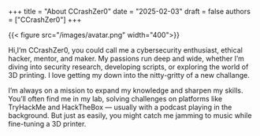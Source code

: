 +++
title = "About CCrashZer0"
date = "2025-02-03"
draft = false
authors = ["CCrashZer0"]
+++


{{< figure src="/images/avatar.png" width="400">}} <!--This works... DO NOT CHANGE!-->

Hi,I’m CCrashZer0, you could call me a cybersecurity enthusiast, ethical hacker, mentor, and maker. My passions run deep and wide, whether I’m diving into security research, developing scripts, or exploring the world of 3D printing. I love getting my down into the nitty-gritty of a new challange.

I’m always on a mission to expand my knowledge and sharpen my skills. You’ll often find me in my lab, solving challenges on platforms like TryHackMe and HackTheBox — usually with a podcast playing in the background. But just as easily, you might catch me jamming to music while fine-tuning a 3D printer.
